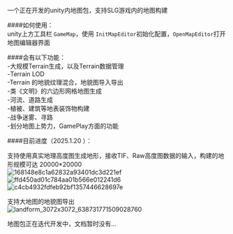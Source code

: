 
一个正在开发的unity内地图包，支持SLG游戏内的地图构建<br> 

####如何使用：<br> 
unity上方工具栏 `GameMap`，使用 `InitMapEditor`初始化配置，`OpenMapEditor`打开地图编辑器界面<br> 

####会有以下功能：<br> 
-大规模Terrain生成，以及Terrain数据管理<br> 
-Terrain LOD<br> 
-Terrain 的地貌纹理混合，地貌图导入导出<br> 
-类《文明》的六边形网格地图生成<br> 
-河流、道路生成<br> 
-植被、建筑等地表装饰物构建<br> 
-战争迷雾、寻路<br> 
-划分地图上势力，GamePlay方面的功能<br> 

####目前进度（2025.1.20 ）：

支持使用真实地理高度图生成地形，接收TIF、Raw高度图数据的输入，构建的地形规模可达 20000*20000 <br> 
![168148e8c1a62832a93401dc3d221ef](https://github.com/user-attachments/assets/e3d35487-6509-4dc8-8028-8252f1f91ffb)
![ffd450ad01c784aa01b566e012241d6](https://github.com/user-attachments/assets/e6859358-fc9b-47a2-bf15-4a1ca9dc052d)
![c4cb4932fdfeb92bf1357446628697e](https://github.com/user-attachments/assets/52b3768f-341b-4f3e-90ff-3bb7c0afad49)

支持大地图的地貌图导出<br> 
![landform_3072x3072_638731771509028760](https://github.com/user-attachments/assets/a2c0c17a-18ad-4c81-bfce-395ee38daf28)

地图包正在迭代开发中，文档暂时没有...<br> 
